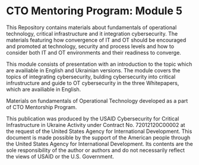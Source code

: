 # CTO Mentoring Program: Module 5

This Repository contains materials about fundamentals of operational technology, critical infrastructure and it integration cybersecurity. The materials featuring how convergence of IT and OT should be encouraged and promoted at technology, security and process levels and how to consider both IT and OT environments and their readiness to converge.

This module consists of presentation with an introduction to the topic which are availiable in English and Ukrainian versions. The module covers the topics of integrating cybersecurity, bulding cybersecurity into critical infrustructure and guide to OT cybersecurity in the three Whitepapers, which are availiable in English.

Materials on fundamentals of Operational Technology developed as a part of CTO Mentorship Program.

This publication was produced by the USAID Cybersecurity for Critical Infrastructure in Ukraine Activity under Contract No. 72012120C00002 at the request of the United States Agency for International Development. This document is made possible by the support of the American people through the United States Agency for International Development. Its contents are the sole responsibility of the author or authors and do not necessarily reflect the views of USAID or the U.S. Government.
